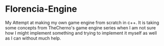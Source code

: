# Florencia-Engine
My Attempt at making my own game engine from scratch in c++. It is taking some concepts from TheCherno's game engine series when I am not sure how I might implement something and trying to implement it myself as well as I can without much help.
